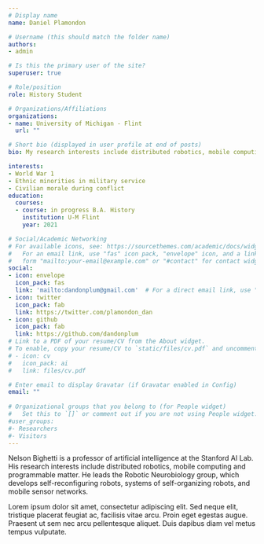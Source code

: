 ```yaml
---
# Display name
name: Daniel Plamondon

# Username (this should match the folder name)
authors:
- admin

# Is this the primary user of the site?
superuser: true

# Role/position
role: History Student

# Organizations/Affiliations
organizations:
- name: University of Michigan - Flint
  url: ""

# Short bio (displayed in user profile at end of posts)
bio: My research interests include distributed robotics, mobile computing and programmable matter.

interests:
- World War 1
- Ethnic minorities in military service
- Civilian morale during conflict
education:
  courses:
  - course: in progress B.A. History
    institution: U-M Flint
    year: 2021

# Social/Academic Networking
# For available icons, see: https://sourcethemes.com/academic/docs/widgets/#icons
#   For an email link, use "fas" icon pack, "envelope" icon, and a link in the
#   form "mailto:your-email@example.com" or "#contact" for contact widget.
social:
- icon: envelope
  icon_pack: fas
  link: 'mailto:dandonplum@gmail.com'  # For a direct email link, use "mailto:test@example.org".
- icon: twitter
  icon_pack: fab
  link: https://twitter.com/plamondon_dan
- icon: github
  icon_pack: fab
  link: https://github.com/dandonplum
# Link to a PDF of your resume/CV from the About widget.
# To enable, copy your resume/CV to `static/files/cv.pdf` and uncomment the lines below.  
# - icon: cv
#   icon_pack: ai
#   link: files/cv.pdf

# Enter email to display Gravatar (if Gravatar enabled in Config)
email: ""
  
# Organizational groups that you belong to (for People widget)
#   Set this to `[]` or comment out if you are not using People widget.  
#user_groups:
#- Researchers
#- Visitors
---
```


Nelson Bighetti is a professor of artificial intelligence at the Stanford AI Lab. His research interests include distributed robotics, mobile computing and programmable matter. He leads the Robotic Neurobiology group, which develops self-reconfiguring robots, systems of self-organizing robots, and mobile sensor networks.

Lorem ipsum dolor sit amet, consectetur adipiscing elit. Sed neque elit, tristique placerat feugiat ac, facilisis vitae arcu. Proin eget egestas augue. Praesent ut sem nec arcu pellentesque aliquet. Duis dapibus diam vel metus tempus vulputate. 
